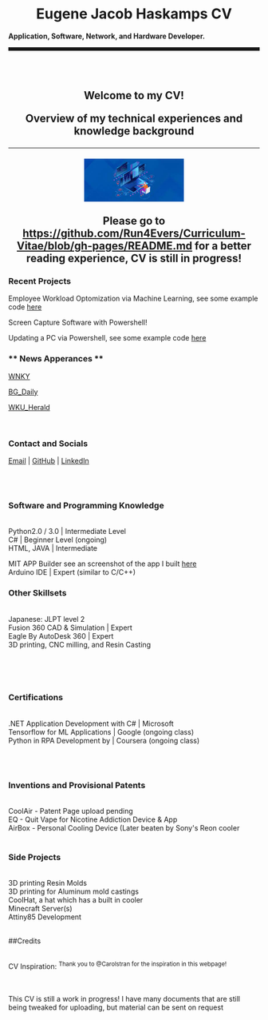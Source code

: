 <h1 align="center">Eugene Jacob Haskamps CV</h1>
<b> Application, Software, Network, and Hardware Developer. </b>
<hr style="border-style: dotted" />
<br>
                                                                
<br>

<h2 align="center">Welcome to my CV!

<p align="center">
  Overview of my technical experiences and knowledge background
</p>
  
   
---

<p align="center">
  <img width="200" src="https://github.com/Run4Evers/Curriculum-Vitae/blob/gh-pages/Coding.jpg" alt="Logo">
</p>

<b> Please go to https://github.com/Run4Evers/Curriculum-Vitae/blob/gh-pages/README.md for a better reading experience, CV is still in progress!</b>
<br>
  
  <h3>Recent Projects</h3>
  
  Employee Workload Optomization via Machine Learning, see some example code [here](https://github.com/Run4Evers/Curriculum-Vitae/blob/gh-pages/Tensorflow%20Code)
  
  Screen Capture Software with Powershell!
  
  Updating a PC via Powershell, see some example code [here](https://github.com/Run4Evers/Curriculum-Vitae/blob/gh-pages/Update_Windows)
  
  
<h3>** News Apperances **</h3>
  
  
[WNKY](https://www.wnky.com/students-with-ties-to-wku-create-own-tech-company)
  
[BG_Daily](https://www.wnky.com/students-with-ties-to-wku-create-own-tech-company/)
  
[WKU_Herald](https://www.wnky.com/students-with-ties-to-wku-create-own-tech-company/)

                                                                                                          
<br>


<h3>Contact and Socials</h3>   

                                                                                                          
[Email](mailto:eugenejhaskamp@gmail.com) | [GitHub](https://run4evers.github.io/Curriculum-Vitae/) | [LinkedIn](https://www.linkedin.com/in/eugenehaskamp-personal-mycustomurl/)


<br><br>



<h3>Software and Programming Knowledge</h3>
  <br>Python2.0 / 3.0 | Intermediate Level
  <br>C# | Beginner Level (ongoing)
  <br>HTML, JAVA | Intermediate <br>
  
 MIT APP Builder see an screenshot of the app I built    [here](https://github.com/Run4Evers/Curriculum-Vitae/blob/gh-pages/App_Image.jpg)
  <br>Arduino IDE | Expert (similar to C/C++)<br>

<h3>Other Skillsets</h3>
  <br>Japanese: JLPT level 2 
  <br>Fusion 360 CAD & Simulation | Expert
  <br>Eagle By AutoDesk 360  | Expert 
  <br>3D printing, CNC milling, and Resin Casting 
<br><br>  
   
<br><br> 

<h3>Certifications </h3>
  <br>.NET Application Development with C# | Microsoft 
 <br> Tensorflow for ML Applications | Google (ongoing class)
  <br>Python in RPA Development by | Coursera (ongoing class)
   
<br><br>  

<h3>Inventions and Provisional Patents</h3>
  <br>CoolAir - Patent Page upload pending 
  <br>EQ - Quit Vape for Nicotine Addiction Device & App 
  <br> AirBox - Personal Cooling Device (Later beaten by Sony's Reon cooler  
  <br><br>
 
<h3>Side Projects</h3>
 <br>3D printing Resin Molds  
 <br>3D printing for Aluminum mold castings 
 <br>CoolHat, a hat which has a built in cooler 
 <br>Minecraft Server(s) 
 <br>Attiny85 Development
<br><br>  
                                                                               

    
<p1>##Credits </p>
  <br>CV Inspiration: <sup>Thank you to @Carolstran for the inspiration in this webpage!</sup> </br>
<br><br>

<p1>This CV is still a work in progress! I have many documents that are still being tweaked for uploading, but material can be sent on request
